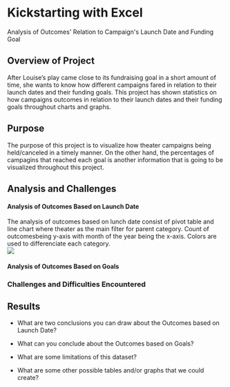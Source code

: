 # Kickstarting with Excel
Analysis of Outcomes' Relation to Campaign's Launch Date and Funding Goal

## Overview of Project
After Louise’s play came close to its fundraising goal in a short amount of time, she wants to know how different campaigns fared in relation to their launch dates and their funding goals. This project has shown statistics on how campaigns outcomes in relation to their launch dates and their funding goals throughout charts and graphs.

## Purpose
The purpose of this project is to visualize how theater campaigns being held/canceled in a timely manner. On the other hand, the percentages of campagins that reached each goal is another information that is going to be visualized throughout this project.

## Analysis and Challenges

#### Analysis of Outcomes Based on Launch Date
The analysis of outcomes based on lunch date consist of pivot table and line chart where theater as the main filter for parent category. Count of outcomesbeing y-axis with month of the year being the x-axis. Colors are used to differenciate each category.
<br>
![](https://github.com/WilliamBHW/UT-DATA-BOOT-CAMP/blob/main/Module1_Challenge/Resources/Theater_Outcomes_vs_Launch.png)
#### Analysis of Outcomes Based on Goals

### Challenges and Difficulties Encountered

## Results

- What are two conclusions you can draw about the Outcomes based on Launch Date?

- What can you conclude about the Outcomes based on Goals?

- What are some limitations of this dataset?

- What are some other possible tables and/or graphs that we could create?
